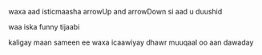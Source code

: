 
 waxa aad isticmaasha  arrowUp and arrowDown si aad u duushid

 waa iska funny tijaabi 

 kaligay maan sameen ee waxa icaawiyay dhawr muuqaal oo aan dawaday 

